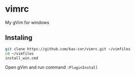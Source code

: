 # vimrc
My gVim for windows

## Instaling

```bash
git clone https://github.com/kas-cor/vimrc.git ~/vimfiles
cd ~/vimfiles
install_win.cmd
```

Open gVim and run command ```:PluginInstall```
